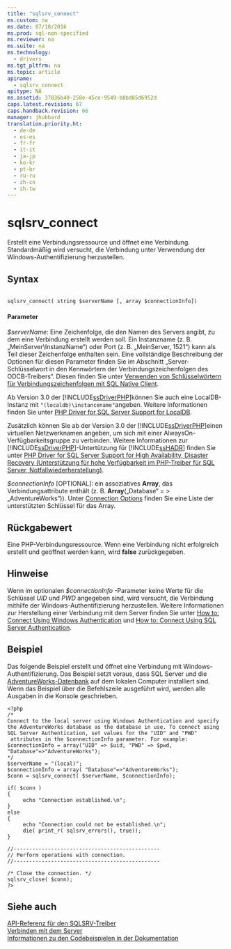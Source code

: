 ```yaml
---
title: "sqlsrv_connect"
ms.custom: na
ms.date: 07/18/2016
ms.prod: sql-non-specified
ms.reviewer: na
ms.suite: na
ms.technology: 
  - drivers
ms.tgt_pltfrm: na
ms.topic: article
apiname: 
  - sqlsrv_connect
apitype: NA
ms.assetid: 37836b49-258e-45ce-9549-b8bd85d6952d
caps.latest.revision: 67
caps.handback.revision: 66
manager: jhubbard
translation.priority.ht: 
  - de-de
  - es-es
  - fr-fr
  - it-it
  - ja-jp
  - ko-kr
  - pt-br
  - ru-ru
  - zh-cn
  - zh-tw
---
```

# sqlsrv_connect
Erstellt eine Verbindungsressource und öffnet eine Verbindung. Standardmäßig wird versucht, die Verbindung unter Verwendung der Windows-Authentifizierung herzustellen.  
  
## Syntax  
  
```  
  
sqlsrv_connect( string $serverName [, array $connectionInfo])  
```  
  
#### Parameter  
*$serverName*: Eine Zeichenfolge, die den Namen des Servers angibt, zu dem eine Verbindung erstellt werden soll. Ein Instanzname \(z. B. „MeinServer\\InstanzName“\) oder Port \(z. B. „MeinServer, 1521“\) kann als Teil dieser Zeichenfolge enthalten sein. Eine vollständige Beschreibung der Optionen für diesen Parameter finden Sie im Abschnitt „Server-Schlüsselwort in den Kennwörtern der Verbindungszeichenfolgen des ODCB-Treibers“. Diesen finden Sie unter [Verwenden von Schlüsselwörtern für Verbindungszeichenfolgen mit SQL Native Client](http://go.microsoft.com/fwlink/?LinkId=105504).  
  
Ab Version 3.0 der [!INCLUDE[ssDriverPHP](../content/includes/ssDriverPHP_md.md)]können Sie auch eine LocalDB-Instanz mit `"(localdb)\instancename"`angeben. Weitere Informationen finden Sie unter [PHP Driver for SQL Server Support for LocalDB](../Topic/PHP%20Driver%20for%20SQL%20Server%20Support%20for%20LocalDB.md).  
  
Zusätzlich können Sie ab der Version 3.0 der [!INCLUDE[ssDriverPHP](../content/includes/ssDriverPHP_md.md)]einen virtuellen Netzwerknamen angeben, um sich mit einer AlwaysOn-Verfügbarkeitsgruppe zu verbinden. Weitere Informationen zur [!INCLUDE[ssDriverPHP](../content/includes/ssDriverPHP_md.md)]-Untertützung für [!INCLUDE[ssHADR](../content/includes/ssHADR_md.md)] finden Sie unter [PHP Driver for SQL Server Support for High Availability, Disaster Recovery (Unterstützung für hohe Verfügbarkeit im PHP-Treiber für SQL Server, Notfallwiederherstellung)](../Topic/PHP%20Driver%20for%20SQL%20Server%20Support%20for%20High%20Availability,%20Disaster%20Recovery.md).  
  
*$connectionInfo* \[OPTIONAL\]: ein assoziatives **Array**, das Verbindungsattribute enthält \(z. B. **Array**\(„Database“ \= > „AdventureWorks“\)\). Unter [Connection Options](../content/Connection-Options.md) finden Sie eine Liste der unterstützten Schlüssel für das Array.  
  
## Rückgabewert  
Eine PHP-Verbindungsressource. Wenn eine Verbindung nicht erfolgreich erstellt und geöffnet werden kann, wird **false** zurückgegeben.  
  
## Hinweise  
Wenn im optionalen *$connectionInfo* -Parameter keine Werte für die Schlüssel *UID* und *PWD* angegeben sind, wird versucht, die Verbindung mithilfe der Windows-Authentifizierung herzustellen. Weitere Informationen zur Herstellung einer Verbindung mit dem Server finden Sie unter [How to: Connect Using Windows Authentication](../Topic/How%20to:%20Connect%20Using%20Windows%20Authentication.md) und [How to: Connect Using SQL Server Authentication](../Topic/How%20to:%20Connect%20Using%20SQL%20Server%20Authentication.md).  
  
## Beispiel  
Das folgende Beispiel erstellt und öffnet eine Verbindung mit Windows-Authentifizierung. Das Beispiel setzt voraus, dass SQL Server und die [AdventureWorks-Datenbank](http://www.codeplex.com/SqlServerSamples) auf dem lokalen Computer installiert sind. Wenn das Beispiel über die Befehlszeile ausgeführt wird, werden alle Ausgaben in die Konsole geschrieben.  
  
```  
<?php  
/*  
Connect to the local server using Windows Authentication and specify  
the AdventureWorks database as the database in use. To connect using  
SQL Server Authentication, set values for the "UID" and "PWD"  
 attributes in the $connectionInfo parameter. For example:  
$connectionInfo = array("UID" => $uid, "PWD" => $pwd, "Database"=>"AdventureWorks");  
*/  
$serverName = "(local)";  
$connectionInfo = array( "Database"=>"AdventureWorks");  
$conn = sqlsrv_connect( $serverName, $connectionInfo);  
  
if( $conn )  
{  
     echo "Connection established.\n";  
}  
else  
{  
     echo "Connection could not be established.\n";  
     die( print_r( sqlsrv_errors(), true));  
}  
  
//-----------------------------------------------  
// Perform operations with connection.  
//-----------------------------------------------  
  
/* Close the connection. */  
sqlsrv_close( $conn);  
?>  
```  
  
## Siehe auch  
[API-Referenz für den SQLSRV-Treiber](../content/SQLSRV-Driver-API-Reference.md)  
[Verbinden mit dem Server](../content/Connecting-to-the-Server.md)  
[Informationen zu den Codebeispielen in der Dokumentation](../content/About-Code-Examples-in-the-Documentation.md)  
  
